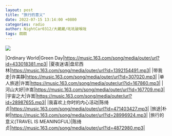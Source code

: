 ```yaml
---
layout: post
title: "旅行的意义"
date: 2022-07-15 13:14:00 +0800
categories: radio
author: NightCar0312/大藏藏/吼吼破喉咙
tags: 朗朗
---
```

![]({{site.baseurl}}/images/cover_20220715.jpg)

|Ordinary World|Green Day|https://music.163.com/song/media/outer/url?id=433018381.mp3|
|夏夜迷语|盘尼西林|https://music.163.com/song/media/outer/url?id=1392154491.mp3|
|带我走|许美静|https://music.163.com/song/media/outer/url?id=307020.mp3|
|单人旅途|许嵩|https://music.163.com/song/media/outer/url?id=167860.mp3|
|河山大好|许嵩|https://music.163.com/song/media/outer/url?id=167709.mp3|
|宇宙之大|许嵩|https://music.163.com/song/media/outer/url?id=28987655.mp3|
|我喜欢上你时的内心活动|陈绮贞|https://music.163.com/song/media/outer/url?id=471403427.mp3|
|旅途|朴树|https://music.163.com/song/media/outer/url?id=28996924.mp3|
|旅行的意义(TRAVEL IS MEANINGFUL)|陈绮贞|https://music.163.com/song/media/outer/url?id=4872980.mp3|

